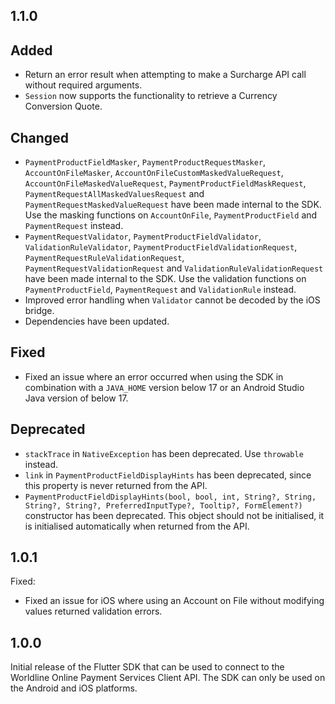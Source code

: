 ## 1.1.0
## Added
- Return an error result when attempting to make a Surcharge API call without required arguments.
- `Session` now supports the functionality to retrieve a Currency Conversion Quote. 

## Changed
- `PaymentProductFieldMasker`, `PaymentProductRequestMasker`, `AccountOnFileMasker`, `AccountOnFileCustomMaskedValueRequest`, `AccountOnFileMaskedValueRequest`, `PaymentProductFieldMaskRequest`, `PaymentRequestAllMaskedValuesRequest` and `PaymentRequestMaskedValueRequest`  have been made internal to the SDK. Use the masking functions on `AccountOnFile`, `PaymentProductField` and `PaymentRequest` instead.
- `PaymentRequestValidator`, `PaymentProductFieldValidator`, `ValidationRuleValidator`, `PaymentProductFieldValidationRequest`, `PaymentRequestRuleValidationRequest`, `PaymentRequestValidationRequest` and `ValidationRuleValidationRequest` have been made internal to the SDK. Use the validation functions on `PaymentProductField`, `PaymentRequest` and `ValidationRule` instead.
- Improved error handling when `Validator` cannot be decoded by the iOS bridge.
- Dependencies have been updated.

## Fixed
- Fixed an issue where an error occurred when using the SDK in combination with a `JAVA_HOME` version below 17 or an Android Studio Java version of below 17.

## Deprecated
- `stackTrace` in `NativeException` has been deprecated. Use `throwable` instead.
- `link` in `PaymentProductFieldDisplayHints` has been deprecated, since this property is never returned from the API.
- `PaymentProductFieldDisplayHints(bool, bool, int, String?, String, String?, String?, PreferredInputType?, Tooltip?, FormElement?)` constructor has been deprecated. This object should not be initialised, it is initialised automatically when returned from the API.

## 1.0.1
Fixed:
- Fixed an issue for iOS where using an Account on File without modifying values returned validation errors.
## 1.0.0
 Initial release of the Flutter SDK that can be used to connect to the Worldline Online Payment Services Client API. The SDK can only be used on the Android and iOS platforms.
 
